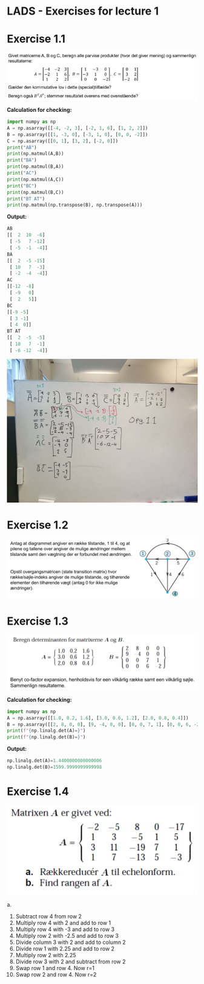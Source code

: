 # LADS - Exercises for lecture 1

# Exercise 1.1

![fig/ex1.png](fig/ex1.png)

**Calculation for checking:**
```py
import numpy as np
A = np.asarray([[-4, -2, 3], [-2, 1, 6], [1, 2, 2]])
B = np.asarray([[1, -3, 0], [-3, 1, 0], [0, 0, -2]])
C = np.asarray([[0, 1], [3, 2], [-2, 0]])
print("AB")
print(np.matmul(A,B))
print("BA")
print(np.matmul(B,A))
print("AC")
print(np.matmul(A,C))
print("BC")
print(np.matmul(B,C))
print("BT AT")
print(np.matmul(np.transpose(B), np.transpose(A)))
```
**Output:**
```py
AB
[[  2  10  -6]
 [ -5   7 -12]
 [ -5  -1  -4]]
BA
[[  2  -5 -15]
 [ 10   7  -3]
 [ -2  -4  -4]]
AC
[[-12  -8]
 [ -9   0]
 [  2   5]]
BC
[[-9 -5]
 [ 3 -1]
 [ 4  0]]
BT AT
[[  2  -5  -5]
 [ 10   7  -1]
 [ -6 -12  -4]]
```

![fig/ex1sol.jpg](fig/ex1sol.jpg)

# Exercise 1.2

![fig/ex2.png](fig/ex2.png)

# Exercise 1.3

![fig/ex3.png](fig/ex3.png)

**Calculation for checking:**
```py
import numpy as np
A = np.asarray([[1.0, 0.2, 1.6], [3.0, 0.6, 1.2], [2.0, 0.8, 0.4]])
B = np.asarray([[2, 8, 0, 0], [9, -4, 0, 0], [0, 0, 7, 1], [0, 0, 6, -2]])
print(f"{np.linalg.det(A)=}")
print(f"{np.linalg.det(B)=}")
```
**Output:**
```py
np.linalg.det(A)=1.4400000000000006
np.linalg.det(B)=1599.9999999999998
```

# Exercise 1.4

![fig/ex4.png](fig/ex4.png)

a.
1. Subtract row 4 from row 2
2. Multiply row 4 with 2 and add to row 1
3. Multiply row 4 with -3 and add to row 3
4. Multiply row 2 with -2.5 and add to row 3
5. Divide column 3 with 2 and add to column 2
6. Divide row 1 with 2.25 and add to row 2
7. Multiply row 2 with 2.25
8. Divide row 3 with 2 and subtract from row 2
9. Swap row 1 and row 4. Now r=1
10. Swap row 2 and row 4. Now r=2
